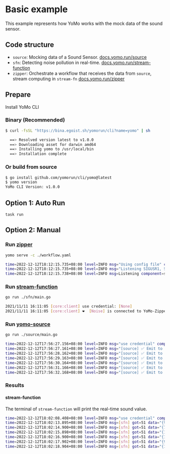 # Basic example

This example represents how YoMo works with the mock data of the sound sensor.

## Code structure

+ `source`: Mocking data of a Sound Sensor. [docs.yomo.run/source](https://docs.yomo.run/source)
+ `sfn`: Detecting noise pollution in real-time. [docs.yomo.run/stream-function](https://docs.yomo.run/stream-fn)
+ `zipper`: Orchestrate a workflow that receives the data from `source`, stream computing in `stream-fn` [docs.yomo.run/zipper](https://docs.yomo.run/zipper)

## Prepare

Install YoMo CLI

### Binary (Recommended)

```bash
$ curl -fsSL "https://bina.egoist.sh/yomorun/cli?name=yomo" | sh

  ==> Resolved version latest to v1.0.0
  ==> Downloading asset for darwin amd64
  ==> Installing yomo to /usr/local/bin
  ==> Installation complete
```

### Or build from source

```bash
$ go install github.com/yomorun/cli/yomo@latest
$ yomo version
YoMo CLI Version: v1.0.0
```

## Option 1: Auto Run

`task run`

## Option 2: Manual

### Run [zipper](https://docs.yomo.run/zipper)

```bash
yomo serve -c ./workflow.yaml

time=2022-12-12T18:12:15.735+08:00 level=INFO msg="Using config file" component=server name=Service file_path=../workflow.yaml
time=2022-12-12T18:12:15.735+08:00 level=INFO msg="Listening SIGUSR1, SIGUSR2, SIGTERM/SIGINT..."
time=2022-12-12T18:12:15.738+08:00 level=INFO msg=Listening component=server name=Service local_addr=127.0.0.1:9000 pid=25220 quic="[v2 v1 draft-29]" auth_name=[none]
```

### Run [stream-function](https://docs.yomo.run/stream-fn)

```bash
go run ./sfn/main.go

2021/11/11 16:11:05 [core:client] use credential: [None]
2021/11/11 16:11:05 [core:client] ❤️  [Noise] is connected to YoMo-Zipper localhost:9000
```

### Run [yomo-source](https://docs.yomo.run/source)

```bash
go run ./source/main.go

time=2022-12-12T17:56:27.156+08:00 level=INFO msg="use credential" component=client credential_name=none
time=2022-12-12T17:56:27.161+08:00 level=INFO msg="[source] ✅ Emit to YoMo-Zipper" data="{62.31009 1670838987160 localhost}"
time=2022-12-12T17:56:28.162+08:00 level=INFO msg="[source] ✅ Emit to YoMo-Zipper" data="{58.455963 1670838988161 localhost}"
time=2022-12-12T17:56:29.163+08:00 level=INFO msg="[source] ✅ Emit to YoMo-Zipper" data="{158.80386 1670838989162 localhost}"
time=2022-12-12T17:56:30.164+08:00 level=INFO msg="[source] ✅ Emit to YoMo-Zipper" data="{190.63675 1670838990164 localhost}"
time=2022-12-12T17:56:31.166+08:00 level=INFO msg="[source] ✅ Emit to YoMo-Zipper" data="{147.77885 1670838991166 localhost}"
time=2022-12-12T17:56:32.168+08:00 level=INFO msg="[source] ✅ Emit to YoMo-Zipper" data="{83.59812 1670838992168 localhost}"
```

### Results

#### stream-function

The terminal of `stream-function` will print the real-time sound value.

```bash
time=2022-12-12T18:02:08.408+08:00 level=INFO msg="use credential" component=client credential_name=none
time=2022-12-12T18:02:13.895+08:00 level=INFO msg=[sfn] got=51 data="{98.02577 1670839333894 localhost}"
time=2022-12-12T18:02:14.900+08:00 level=INFO msg=[sfn] got=51 data="{71.31387 1670839334895 localhost}"
time=2022-12-12T18:02:15.898+08:00 level=INFO msg=[sfn] got=51 data="{157.18372 1670839335896 localhost}"
time=2022-12-12T18:02:16.900+08:00 level=INFO msg=[sfn] got=51 data="{13.951344 1670839336898 localhost}"
time=2022-12-12T18:02:17.902+08:00 level=INFO msg=[sfn] got=51 data="{99.50129 1670839337899 localhost}"
time=2022-12-12T18:02:18.904+08:00 level=INFO msg=[sfn] got=51 data="{124.94903 1670839338901 localhost}"
```
